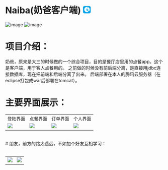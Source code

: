 # Naiba(奶爸客户端) <img src="https://github.com/TanXinKui/Naiba/raw/master/app/src/main/res/drawable/applogo.png" width="25" >
![image](https://img.shields.io/badge/Naiba-客户端-brightgreen.svg?style=plastic)
![image](https://img.shields.io/badge/Naiba-v1.0.0-blue.svg?style=plastic)
# 项目介绍：
奶爸，原来是大三的时候做的一个综合项目，目的是餐厅店里用的点餐app。这个是客户端，用于客人点餐用的。
之前做的时候没有前后端分离，是直接用jdbc连接数据库，现在把前端和后端分离了出来。
后端部署在本人的腾讯云服务器（在eclipse打包成war后部署在tomcat）。
# 主要界面展示：
<table border="0" >
<tr>
<td><center>登陆界面</center></td>
<td><center>点餐界面</center></td>
<td><center>订单界面</center></td>
<td><center>个人界面</center></td>
</tr> 
<tr>
<td><img src="http://www.tanxinkui.cn/tonxokTempFiles/naibaClient/login.jpg" width="120" ></td>
<td><img src="http://www.tanxinkui.cn/tonxokTempFiles/naibaClient/order.jpg" width="120" ></td>
<td><img src="http://www.tanxinkui.cn/tonxokTempFiles/naibaClient/list.jpg" width="120" ></td>
<td><img src="http://www.tanxinkui.cn/tonxokTempFiles/naibaClient/client.jpg" width="120" ></td>
</tr>
</table>
</center>  
</br>
# 朋友，前方的路太遥远，不如加个好友互相学习：</br></br>
<table border="0">
<tr>
<td><img src="http://www.tanxinkui.cn/tonxokTempFiles/wechat.jpg" width="200" ></td>
<td><img src="http://www.tanxinkui.cn/tonxokTempFiles/qq.jpg" width="200" ></td>
</tr>

